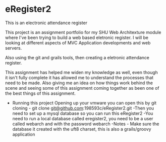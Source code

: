 eRegister2
==========

This is an electronic attendance register

This project is an assignment portfolio for my SHU Web Architexture module where I've been trying to build a web based eletronic register. I will be looking at different aspects of MVC Application developments and web servers.

Also using the git and grails tools, then creating a eletronic attendance register.

This assignment has helped me widen my knowledge as well, even though it isn't fully complete it has allowed me to understand the processes that need to be made. Also giving me an idea on how things work behind the scene and seeing some of this assignment coming together as been one of the best things of this assignment.

- Running this project
Opening up your vmware you can open this by git cloning - git clone git@github.com:198593c/eRegister2.git
-Then you need to set up a mysql database so you can run this eRegister2
-You need to run a local database called eregister2, you need to be a user called webarch and with the password webarch
-Notes - Make sure the database it created with the uft8 charset, this is also a grails/groovy application
